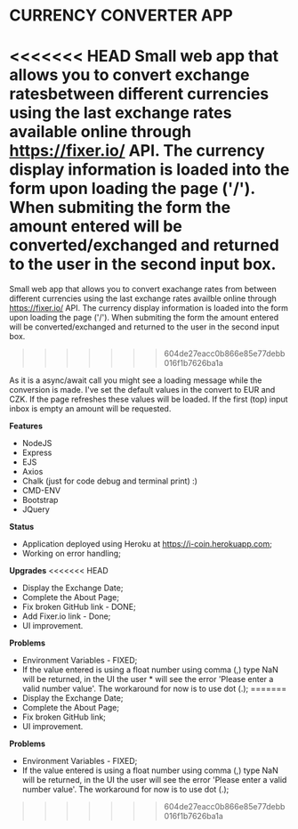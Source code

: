 # CURRENCY CONVERTER APP

<<<<<<< HEAD
Small web app that allows you to convert exchange ratesbetween different currencies using the last exchange rates available online through https://fixer.io/ API. The currency display information is loaded into the form upon loading the page ('/'). When submiting the form the amount entered will be converted/exchanged and returned to the user in the second input box.
=======
Small web app that allows you to convert exachange rates from between different currencies using the last exchange rates availble online through https://fixer.io/ API. The currency display information is loaded into the form upon loading the page ('/'). When submiting the form the amount entered will be converted/exchanged and returned to the user in the second input box. 
>>>>>>> 604de27eacc0b866e85e77debb016f1b7626ba1a

As it is a async/await call you might see a loading message while the conversion is made. I've set the default values in the convert to EUR and CZK. If the page refreshes these values will be loaded. If the first (top) input inbox is empty an amount will be requested.

**Features**

* NodeJS
* Express
* EJS
* Axios
* Chalk (just for code debug and terminal print) :)
* CMD-ENV
* Bootstrap
* JQuery

**Status**
* Application deployed using Heroku at https://i-coin.herokuapp.com;
* Working on error handling;

**Upgrades**
<<<<<<< HEAD

* Display the Exchange Date;
* Complete the About Page;
* Fix broken GitHub link - DONE;
* Add Fixer.io link - Done;
* UI improvement.

**Problems**

* Environment Variables - FIXED;
* If the value entered is using a float number using comma (,) type NaN will be returned, in the UI the user * will see the error 'Please enter a valid number value'. The workaround for now is to use dot (.);
=======
* Display the Exchange Date;
* Complete the About Page;
* Fix broken GitHub link;
* UI improvement.

**Problems**
* Environment Variables - FIXED;
* If the value entered is using a float number using comma (,) type NaN will be returned, in the UI the user will see the error 'Please enter a valid number value'. The workaround for now is to use dot (.);
>>>>>>> 604de27eacc0b866e85e77debb016f1b7626ba1a
